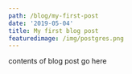 ```yaml
---
path: /blog/my-first-post
date: '2019-05-04'
title: My first blog post
featuredimage: /img/postgres.png
---
```

contents of blog post go here
